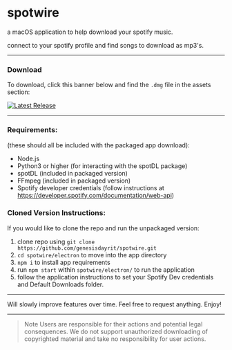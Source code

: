 # spotwire

a macOS application to help download your spotify music.

connect to your spotify profile and find songs to download as mp3's.


---

### Download 

To download, click this banner below and find the `.dmg` file in the assets section:

[![Latest Release](https://img.shields.io/github/v/release/genesisdayrit/spotwire)](https://github.com/genesisdayrit/spotwire/releases/latest)

---

### Requirements:
(these should all be included with the packaged app download):
- Node.js
- Python3 or higher (for interacting with the spotDL package)
- spotDL (included in packaged version)
- FFmpeg (included in packaged version)
- Spotify developer credentials (follow instructions at https://developer.spotify.com/documentation/web-api)


### Cloned Version Instructions:
If you would like to clone the repo and run the unpackaged version:
1. clone repo using `git clone https://github.com/genesisdayrit/spotwire.git`
2. `cd spotwire/electron` to move into the app directory
3. `npm i` to install app requirements
4. run `npm start` within `spotwire/electron/` to run the application
5. follow the application instructions to set your Spotify Dev credentials and Default Downloads folder.

---

Will slowly improve features over time. Feel free to request anything. Enjoy!

---

> Note Users are responsible for their actions and potential legal consequences. We do not support unauthorized downloading of copyrighted material and take no responsibility for user actions.
